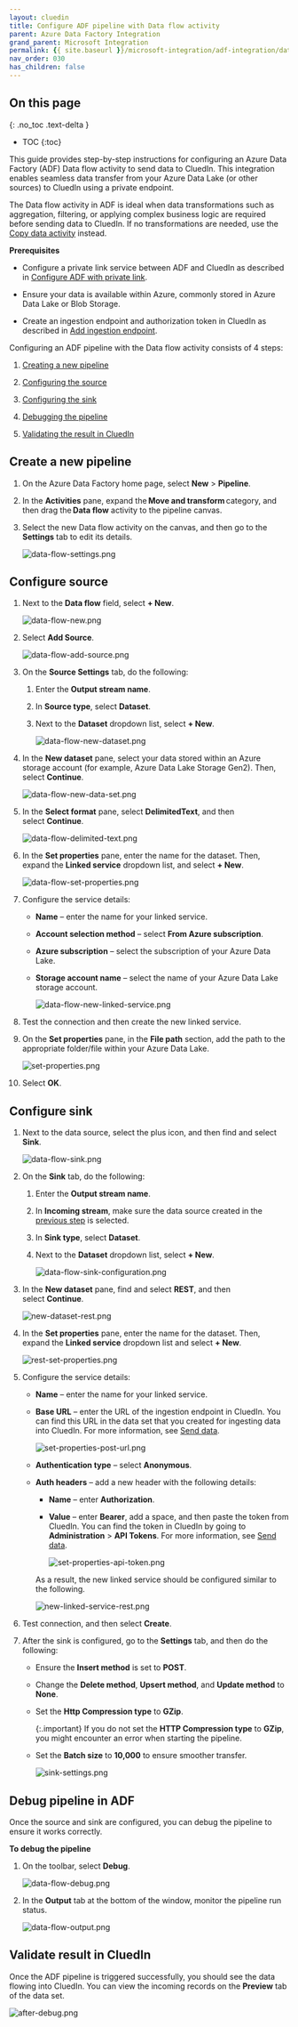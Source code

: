 ```yaml
---
layout: cluedin
title: Configure ADF pipeline with Data flow activity
parent: Azure Data Factory Integration
grand_parent: Microsoft Integration
permalink: {{ site.baseurl }}/microsoft-integration/adf-integration/data-flow-activity
nav_order: 030
has_children: false
---
```

## On this page
{: .no_toc .text-delta }
- TOC
{:toc}

This guide provides step-by-step instructions for configuring an Azure Data Factory (ADF) Data flow activity to send data to CluedIn. This integration enables seamless data transfer from your Azure Data Lake (or other sources) to CluedIn using a private endpoint.

The Data flow activity in ADF is ideal when data transformations such as aggregation, filtering, or applying complex business logic are required before sending data to CluedIn. If no transformations are needed, use the [Copy data activity](/microsoft-integration/adf-integration/copy-data) instead.

**Prerequisites** 

- Configure a private link service between ADF and CluedIn as described in [Configure ADF with private link](https://documentation.cluedin.net/microsoft-integration/adf-integration/private-link).

- Ensure your data is available within Azure, commonly stored in Azure Data Lake or Blob Storage.

- Create an ingestion endpoint and authorization token in CluedIn as described in [Add ingestion endpoint](https://documentation.cluedin.net/integration/endpoint#add-ingestion-endpoint). 

Configuring an ADF pipeline with the Data flow activity consists of 4 steps:

1. [Creating a new pipeline](#ceate-pipeline)
    
2. [Configuring the source](#configure-source)
    
3. [Configuring the sink](#configure-sink)
    
4. [Debugging the pipeline](#debug-pipeline-in-adf)

5. [Validating the result in CluedIn](#validate-result-in-cluedin)

## Create a new pipeline

1. On the Azure Data Factory home page, select **New** > **Pipeline**.

1. In the **Activities** pane, expand the **Move and transform** category, and then drag the **Data flow** activity to the pipeline canvas.

1. Select the new Data flow activity on the canvas, and then go to the **Settings** tab to edit its details.

    ![data-flow-settings.png](../../assets/images/microsoft-integration/azure-data-factory/data-flow-settings.png)

## Configure source

1. Next to the **Data flow** field, select **+ New**.

    ![data-flow-new.png](../../assets/images/microsoft-integration/azure-data-factory/data-flow-new.png)

1. Select **Add Source**.

    ![data-flow-add-source.png](../../assets/images/microsoft-integration/azure-data-factory/data-flow-add-source.png)

1. On the **Source Settings** tab, do the following:

    1. Enter the **Output stream name**.

    1. In **Source type**, select **Dataset**.

    1. Next to the **Dataset** dropdown list, select **+ New**.

        ![data-flow-new-dataset.png](../../assets/images/microsoft-integration/azure-data-factory/data-flow-new-dataset.png)

1. In the **New dataset** pane, select your data stored within an Azure storage account (for example, Azure Data Lake Storage Gen2). Then, select **Continue**.

    ![data-flow-new-data-set.png](../../assets/images/microsoft-integration/azure-data-factory/data-flow-new-data-set.png)

1. In the **Select format** pane, select **DelimitedText**, and then select **Continue**.

    ![data-flow-delimited-text.png](../../assets/images/microsoft-integration/azure-data-factory/data-flow-delimited-text.png)

1. In the **Set properties** pane, enter the name for the dataset. Then, expand the **Linked service** dropdown list, and select **+ New**.

    ![data-flow-set-properties.png](../../assets/images/microsoft-integration/azure-data-factory/data-flow-set-properties.png)

1. Configure the service details:

    - **Name** – enter the name for your linked service.

    - **Account selection method** – select **From Azure subscription**.

    - **Azure subscription** – select the subscription of your Azure Data Lake.

    - **Storage account name** – select the name of your Azure Data Lake storage account.

        ![data-flow-new-linked-service.png](../../assets/images/microsoft-integration/azure-data-factory/data-flow-new-linked-service.png)

1. Test the connection and then create the new linked service.
    
2. On the **Set properties** pane, in the **File path** section, add the path to the appropriate folder/file within your Azure Data Lake.

    ![set-properties.png](../../assets/images/microsoft-integration/azure-data-factory/set-properties.png)
    
3.  Select **OK**.

## Configure sink

1. Next to the data source, select the plus icon, and then find and select **Sink**.

    ![data-flow-sink.png](../../assets/images/microsoft-integration/azure-data-factory/data-flow-sink.png)

1. On the **Sink** tab, do the following:

    1. Enter the **Output stream name**.

    1. In **Incoming stream**, make sure the data source created in the [previous step](#configure-source) is selected.

    1. In **Sink type**, select **Dataset**.

    1. Next to the **Dataset** dropdown list, select **+ New**.

        ![data-flow-sink-configuration.png](../../assets/images/microsoft-integration/azure-data-factory/data-flow-sink-configuration.png)

1. In the **New dataset** pane, find and select **REST**, and then select **Continue**.

    ![new-dataset-rest.png](../../assets/images/microsoft-integration/azure-data-factory/new-dataset-rest.png)

1.  In the **Set properties** pane, enter the name for the dataset. Then, expand the **Linked service** dropdown list and select **+ New**.

    ![rest-set-properties.png](../../assets/images/microsoft-integration/azure-data-factory/rest-set-properties.png)

1. Configure the service details:

    - **Name** – enter the name for your linked service.
    
    - **Base URL** – enter the URL of the ingestion endpoint in CluedIn. You can find this URL in the data set that you created for ingesting data into CluedIn. For more information, see [Send data](https://documentation.cluedin.net/integration/endpoint#send-data).

        ![set-properties-post-url.png](../../assets/images/microsoft-integration/azure-data-factory/set-properties-post-url.png)
    
    - **Authentication type** – select **Anonymous**.

    - **Auth headers** – add a new header with the following details:

        - **Name** – enter **Authorization**.
        
        - **Value** – enter **Bearer**, add a space, and then paste the token from CluedIn. You can find the token in CluedIn by going to **Administration** > **API Tokens**.  For more information, see [Send data](https://documentation.cluedin.net/integration/endpoint#send-data).

            ![set-properties-api-token.png](../../assets/images/microsoft-integration/azure-data-factory/set-properties-api-token.png)

        As a result, the new linked service should be configured similar to the following.

        ![new-linked-service-rest.png](../../assets/images/microsoft-integration/azure-data-factory/new-linked-service-rest.png)

1. Test connection, and then select **Create**.

1. After the sink is configured, go to the **Settings** tab, and then do the following:

    - Ensure the **Insert method** is set to **POST**. 
    
    - Change the **Delete method**, **Upsert method**, and **Update method** to **None**.

    - Set the **Http Compression type** to **GZip**.

        {:.important}
        If you do not set the **HTTP Compression type** to **GZip**, you might encounter an error when starting the pipeline.

    - Set the **Batch size** to **10,000** to ensure smoother transfer.

        ![sink-settings.png](../../assets/images/microsoft-integration/azure-data-factory/sink-settings.png)

## Debug pipeline in ADF

Once the source and sink are configured, you can debug the pipeline to ensure it works correctly.

**To debug the pipeline**

1. On the toolbar, select **Debug**.

    ![data-flow-debug.png](../../assets/images/microsoft-integration/azure-data-factory/data-flow-debug.png)

1. In the **Output** tab at the bottom of the window, monitor the pipeline run status.

    ![data-flow-output.png](../../assets/images/microsoft-integration/azure-data-factory/data-flow-output.png)

## Validate result in CluedIn

Once the ADF pipeline is triggered successfully, you should see the data flowing into CluedIn. You can view the incoming records on the **Preview** tab of the data set.

![after-debug.png](../../assets/images/microsoft-integration/azure-data-factory/after-debug.png)

